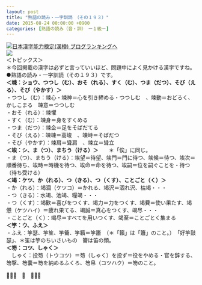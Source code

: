 ```yaml
---
layout: post
title: "熟語の読み・一字訓読　（その１９３）"
date: 2015-08-24 00:00:00 +0900
categories: [熟語の読み（音・訓）　ー１級－]
---
```


[![](/syuusyuu9701/assets/images/熟語の読み・一字訓読-（その１９３）-br_c_3028_1.gif)](http://blog.with2.net/link.php?1659096:3028 "日本漢字能力検定(漢検) ブログランキングへ")[日本漢字能力検定(漢検) ブログランキングへ](http://blog.with2.net/link.php?1659096:3028)  
![](/syuusyuu9701/assets/images/熟語の読み・一字訓読-（その１９３）-d5e594524baaf1427425e222c21a8168.png)  
＜トピックス＞  
＊今回掲載の漢字は必ずと言っていいほど、問題中によく見かける漢字ですね。  
●熟語の読み・一字訓読（その１９３）です。  
**＜竦：ショウ、つつし（む）、おそ（れる）、すく（む）、つま（だつ）、そび（える）、そび（やかす）＞**  
・つつし（む）：竦心・竦神＝心を引き締める・つつしむ　、竦動＝おどろく、かしこまる　竦意＝つつしむ  
・おそ（れる）：竦懼  
・すく（む）：竦身＝身をすくめる  
・つま（だつ）：竦企＝足をそばだてる  
・そび（える）：竦竦＝高峻　、竦峙＝そばだつ  
・そび（やかす）：竦肩＝聳肩　、竦立＝聳立  
**＜竢：シ、ま（つ）、まちう（ける）＞**　　＊「俟」に同じ。　  
・ま（つ）、まちう（ける）：竢望＝待望、竢門＝門に待つ、竢候＝待つ、竢次＝順番待ち、竢時＝時機を待つ、竢命＝命を待つ、竢嗣＝位を嗣ぐことを・待つ（待ち受ける）  
**＜竭：ケツ、か（れる）、つ（きる）、つ（くす）、ことごと（く）＞**  
・か（れる）：竭涸（ケツコ）＝かれる、竭沢＝涸れ沢、枯竭・・・  
・つ（きる）：水竭、池竭、糧竭・・・  
・つ（くす）：竭歓＝喜びをつくす、竭力＝力をつくす、竭費＝使い果たす、竭憊（ケツハイ）＝疲れ果てる、竭誠＝真心をつくす、竭尽・・・  
・ことごと（く）：竭尽＝すべてを用いつくす、竭至＝ことごとく集まる　  
**＜竽：ウ、ふえ＞**  
・ふえ：竽瑟、竽笙、竽籥、竽籟＝竽簫　（＊「籟」は「簫」のこと。）　「好竽鼓瑟」、＊笙は竽のちいさいもの　籥は笛の類。  
**＜笏：コツ、しゃく＞**  
　しゃく：投笏（トウコツ）＝笏（しゃく）を投ず＝役をやめる・官を辞する、笏撃、笏囊＝笏を納めるふくろ、笏帛（コツハク）＝笏のこと。  
  
👋👋👋　🐑　👋👋👋